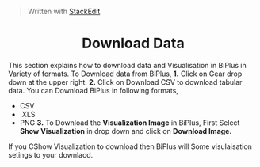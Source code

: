 


> Written with [StackEdit](https://stackedit.io/).

<center><h1>Download Data</h1></center>

This section explains how to download data and Visualisation in BiPlus in Variety of formats.
To Download data from BiPlus, 
**1.** Click on Gear drop down at the upper right. 
**2.** Click on Download CSV to download tabular data.
 You can Download BiPlus in following formats,
 - CSV
 - .XLS
-  PNG
**3.** To Download the **Visualization Image** in BiPlus, First Select **Show Visualization** in drop down and click on **Download Image.**

If you CShow Visualization to download then BiPlus will Some visulaisation setings to your downlaod.
<!--stackedit_data:
eyJoaXN0b3J5IjpbLTYzMTUwOTk4NCwtOTg4NTI4Njk5LDg4Nz
I5OTg5LDY1MzA0NDU1M119
-->